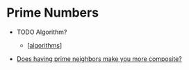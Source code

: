 Prime Numbers
=============

* TODO Algorithm?
    * [[algorithms]]

* [Does having prime neighbors make you more composite?](http://bit-player.org/2021/does-having-prime-neighbors-make-you-more-composite)

[//begin]: # "Autogenerated link references for markdown compatibility"
[algorithms]: algorithms.md "Algorithms"
[//end]: # "Autogenerated link references"